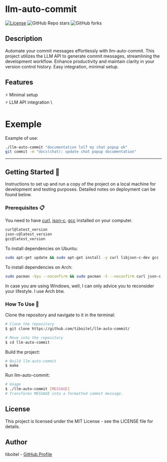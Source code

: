 # llm-auto-commit

[![License](https://img.shields.io/github/license/tiboitel/llm-auto-commit)](LICENSE) ![GitHub Repo stars](https://img.shields.io/github/stars/tiboitel/llm-auto-commit) ![GitHub forks](https://img.shields.io/github/forks/tiboitel/llm-auto-commit)

## Description

Automate your commit messages effortlessly with llm-auto-commit. This project utilizes the LLM API to generate commit messages, streamlining the development workflow. Enhance productivity and maintain clarity in your version control history. Easy integration, minimal setup.

## Features

⚡️ Minimal setup \
⚡️ LLM API integration \

# Exemple

Example of use:

```bash
./llm-auto-commit "documentation lolf my chat popup ok"
git commit -m "docs(chat): update chat popup documentation"
```


---

## Getting Started 🚀

Instructions to set up and run a copy of the project on a local machine for development and testing purposes. Detailed notes on deployment can be found below.

### Prerequisites 📋

You need to have [curl](https://curl.haxx.se/), [json-c](https://github.com/json-c/json-c), [gcc](https://gcc.gnu.org/) installed on your computer.

```bash
curl@latest_version
json-c@latest_version
gcc@latest_version
```

To install dependencies on Ubuntu:

```bash
sudo apt-get update && sudo apt-get install -y curl libjson-c-dev gcc
```

To install dependencies on Arch:

```bash
sudo pacman -Syu --noconfirm && sudo pacman -S --noconfirm curl json-c gcc
```

In case you are using Windows, well, I can only advice you to reconsider your lifestyle. I use Arch btw.

### How To Use 🔧

Clone the repository and navigate to it in the terminal:

```bash
# Clone the repository
$ git clone https://github.com/tiboitel/llm-auto-commit/

# Move into the repository
$ cd llm-auto-commit
```

Build the project:

```bash
# Build llm-auto-commit
$ make
```

Run llm-auto-commit:

```bash
# Usage
$ ./llm-auto-commit [MESSAGE]
# Transforms MESSAGE into a formatted commit message.
```

## License

This project is licensed under the MIT License - see the LICENSE file for details.

## Author 

tiboitel - [GitHub Profile](https://github.com/tiboitel)


